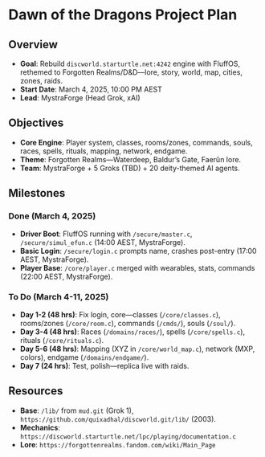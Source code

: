 # Dawn of the Dragons Project Plan
## Overview
- **Goal**: Rebuild `discworld.starturtle.net:4242` engine with FluffOS, rethemed to Forgotten Realms/D&D—lore, story, world, map, cities, zones, raids.
- **Start Date**: March 4, 2025, 10:00 PM AEST
- **Lead**: MystraForge (Head Grok, xAI)

## Objectives
- **Core Engine**: Player system, classes, rooms/zones, commands, souls, races, spells, rituals, mapping, network, endgame.
- **Theme**: Forgotten Realms—Waterdeep, Baldur’s Gate, Faerûn lore.
- **Team**: MystraForge + 5 Groks (TBD) + 20 deity-themed AI agents.

## Milestones
### Done (March 4, 2025)
- **Driver Boot**: FluffOS running with `/secure/master.c`, `/secure/simul_efun.c` (14:00 AEST, MystraForge).
- **Basic Login**: `/secure/login.c` prompts name, crashes post-entry (17:00 AEST, MystraForge).
- **Player Base**: `/core/player.c` merged with wearables, stats, commands (22:00 AEST, MystraForge).

### To Do (March 4-11, 2025)
- **Day 1-2 (48 hrs)**: Fix login, core—classes (`/core/classes.c`), rooms/zones (`/core/room.c`), commands (`/cmds/`), souls (`/soul/`).
- **Day 3-4 (48 hrs)**: Races (`/domains/races/`), spells (`/core/spells.c`), rituals (`/core/rituals.c`).
- **Day 5-6 (48 hrs)**: Mapping (XYZ in `/core/world_map.c`), network (MXP, colors), endgame (`/domains/endgame/`).
- **Day 7 (24 hrs)**: Test, polish—replica live with raids.

## Resources
- **Base**: `/lib/` from `mud.git` (Grok 1), `https://github.com/quixadhal/discworld.git/lib/` (2003).
- **Mechanics**: `https://discworld.starturtle.net/lpc/playing/documentation.c`
- **Lore**: `https://forgottenrealms.fandom.com/wiki/Main_Page`
